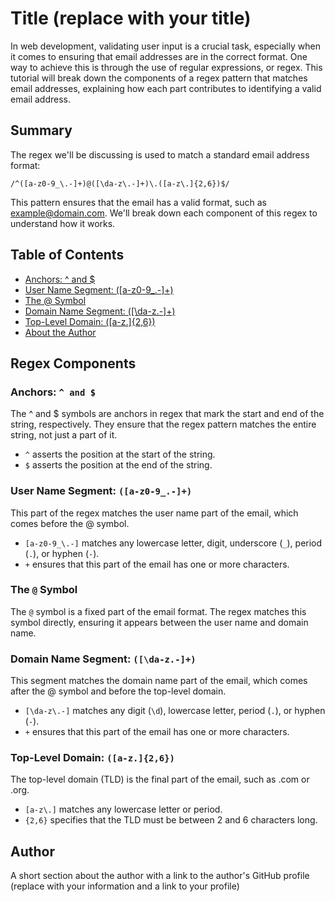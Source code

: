 # Title (replace with your title)

In web development, validating user input is a crucial task, especially when it comes to ensuring that email addresses are in the correct format. One way to achieve this is through the use of regular expressions, or regex. This tutorial will break down the components of a regex pattern that matches email addresses, explaining how each part contributes to identifying a valid email address.

## Summary

The regex we'll be discussing is used to match a standard email address format:

`/^([a-z0-9_\.-]+)@([\da-z\.-]+)\.([a-z\.]{2,6})$/`

This pattern ensures that the email has a valid format, such as example@domain.com. We'll break down each component of this regex to understand how it works.

## Table of Contents

- [Anchors: ^ and $](#anchors)
- [User Name Segment: ([a-z0-9_.-]+)](#user-name-segment-a-z0-9_-)
- [The @ Symbol](#the--symbol)
- [Domain Name Segment: ([\da-z.-]+)](#domain-name-segment-da-z-)
- [Top-Level Domain: ([a-z.]{2,6})](#top-level-domain-a-z26)
- [About the Author](#author)

## Regex Components

### Anchors: `^ and $ `

The ^ and $ symbols are anchors in regex that mark the start and end of the string, respectively. They ensure that the regex pattern matches the entire string, not just a part of it.

* `^` asserts the position at the start of the string.
* `$` asserts the position at the end of the string.

### User Name Segment: `([a-z0-9_.-]+)`

This part of the regex matches the user name part of the email, which comes before the @ symbol.

* `[a-z0-9_\.-]` matches any lowercase letter, digit, underscore (`_`), period (`.`), or hyphen (`-`).
* `+` ensures that this part of the email has one or more characters.

### The `@` Symbol

The `@` symbol is a fixed part of the email format. The regex matches this symbol directly, ensuring it appears between the user name and domain name.

### Domain Name Segment: `([\da-z.-]+)`

This segment matches the domain name part of the email, which comes after the @ symbol and before the top-level domain.

* `[\da-z\.-]` matches any digit (`\d`), lowercase letter, period (`.`), or hyphen (`-`).
* `+` ensures that this part of the email has one or more characters.

### Top-Level Domain: `([a-z.]{2,6})`

The top-level domain (TLD) is the final part of the email, such as .com or .org.

* `[a-z\.]` matches any lowercase letter or period.
* `{2,6}` specifies that the TLD must be between 2 and 6 characters long.

## Author

A short section about the author with a link to the author's GitHub profile (replace with your information and a link to your profile)
